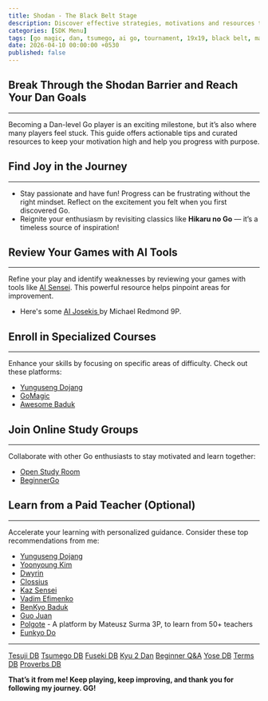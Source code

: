 ```yaml
---
title: Shodan - The Black Belt Stage
description: Discover effective strategies, motivations and resources to elevate your Go skills and achieve the coveted Dan rank.
categories: [SDK Menu]
tags: [go magic, dan, tsumego, ai go, tournament, 19x19, black belt, mastery]
date: 2026-04-10 00:00:00 +0530
published: false
---
```


## Break Through the Shodan Barrier and Reach Your Dan Goals

---

Becoming a Dan-level Go player is an exciting milestone, but it’s also where many players feel stuck. This guide offers actionable tips and curated resources to keep your motivation high and help you progress with purpose.

## Find Joy in the Journey

---

- Stay passionate and have fun! Progress can be frustrating without the right mindset. Reflect on the excitement you felt when you first discovered Go.
- Reignite your enthusiasm by revisiting classics like <strong>Hikaru no Go</strong> — it’s a timeless source of inspiration!

## Review Your Games with AI Tools

---

Refine your play and identify weaknesses by reviewing your games with tools like <a href="https://ai-sensei.com/" target="_blank" rel="nofollow noopener noreferrer">AI Sensei</a>. This powerful resource helps pinpoint areas for improvement.
- Here's some <a href="https://www.youtube.com/playlist?list=PLW5_cMTm0wvZU5pQhmQFwXh-ojU1mQIg3" target="_blank" rel="nofollow noopener noreferrer">AI Josekis </a> by Michael Redmond 9P.

## Enroll in Specialized Courses

---

Enhance your skills by focusing on specific areas of difficulty. Check out these platforms:
- <a href="https://yunguseng.com/" target="_blank" rel="nofollow noopener noreferrer">Yunguseng Dojang</a>
- <a href="https://gomagic.org/course-categories/" target="_blank" rel="nofollow noopener noreferrer">GoMagic</a>
- <a href="https://awesomebaduk.com/" target="_blank" rel="nofollow noopener noreferrer">Awesome Baduk</a>

## Join Online Study Groups

---

Collaborate with other Go enthusiasts to stay motivated and learn together:
- <a href="https://openstudyroom.org/" target="_blank" rel="nofollow noopener noreferrer">Open Study Room</a>
- <a href="https://discord.gg/cHSdZdPz9y" target="_blank" rel="nofollow noopener noreferrer">BeginnerGo</a>

## Learn from a Paid Teacher (Optional)

---

Accelerate your learning with personalized guidance. Consider these top recommendations from me:
- <a href="https://yunguseng.com/" target="_blank" rel="nofollow noopener noreferrer">Yunguseng Dojang</a>
- <a href="https://www.patreon.com/yoonyoung" target="_blank" rel="nofollow noopener noreferrer">Yoonyoung Kim</a>
- <a href="https://www.patreon.com/dwyrin" target="_blank" rel="nofollow noopener noreferrer">Dwyrin</a>
- <a href="https://shawnsgogroup.com/" target="_blank" rel="nofollow noopener noreferrer">Clossius</a>
- <a href="https://kazsensei.com/" target="_blank" rel="nofollow noopener noreferrer">Kaz Sensei</a>
- <a href="https://gomagic.org/go-lessons/" target="_blank" rel="nofollow noopener noreferrer">Vadim Efimenko</a>
- <a href="https://www.patreon.com/benkyobaduk" target="_blank" rel="nofollow noopener noreferrer">BenKyo Baduk</a>
- <a href="https://internetgoschool.com/" target="_blank" rel="nofollow noopener noreferrer">Guo Juan</a>
- <a href="https://polgote.com/" target="_blank" rel="nofollow noopener noreferrer">Polgote</a> - A platform by Mateusz Surma 3P, to learn from 50+ teachers 
- <a href="https://www.patreon.com/goinside" target="_blank" rel="nofollow noopener noreferrer">Eunkyo Do</a>

---

[Tesuji DB](https://en.1200igo.com/tesuji)
[Tsumego DB](https://en.1200igo.com/tsumego)
[Fuseki DB](https://en.1200igo.com/opening)
[Kyu 2 Dan](https://en.1200igo.com/kyulevel)
[Beginner Q&A](https://en.1200igo.com/beginnersquestion)
[Yose DB](https://en.1200igo.com/yose)
[Terms DB](https://en.1200igo.com/term)
[Proverbs DB](https://en.1200igo.com/proverb)


**That’s it from me! Keep playing, keep improving, and thank you for following my journey. GG!**
